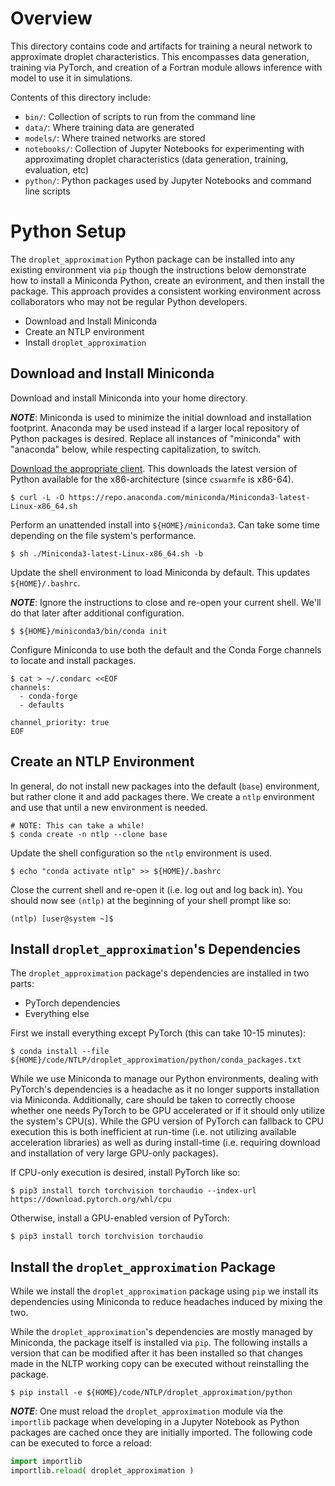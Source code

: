 # Overview

This directory contains code and artifacts for training a neural network to
approximate droplet characteristics.  This encompasses data generation, training
via PyTorch, and creation of a Fortran module allows inference with model to
use it in simulations.

Contents of this directory include:

* `bin/`: Collection of scripts to run from the command line
* `data/`: Where training data are generated
* `models/`: Where trained networks are stored
* `notebooks/`: Collection of Jupyter Notebooks for experimenting with approximating droplet
  characteristics (data generation, training, evaluation, etc)
* `python/`: Python packages used by Jupyter Notebooks and command line scripts

# Python Setup

The `droplet_approximation` Python package can be installed into any existing
environment via `pip` though the instructions below demonstrate how to install
a Miniconda Python, create an evironment, and then install the package.  This
approach provides a consistent working environment across collaborators who may
not be regular Python developers.

* Download and Install Miniconda
* Create an NTLP environment
* Install `droplet_approximation`

## Download and Install Miniconda
Download and install Miniconda into your home directory.

***NOTE***: Miniconda is used to minimize the initial download and installation
footprint.  Anaconda may be used instead if a larger local repository of Python
packages is desired.  Replace all instances of "miniconda" with "anaconda"
below, while respecting capitalization, to switch.

[Download the appropriate client](https://www.anaconda.com/download/success).
This downloads the latest version of Python available for the x86-architecture
(since `cswarmfe` is x86-64).

```shell
$ curl -L -O https://repo.anaconda.com/miniconda/Miniconda3-latest-Linux-x86_64.sh
```

Perform an unattended install into `${HOME}/miniconda3`.  Can take some time
depending on the file system's performance.

```shell
$ sh ./Miniconda3-latest-Linux-x86_64.sh -b
```

Update the shell environment to load Miniconda by default.  This updates
`${HOME}/.bashrc`.

***NOTE***: Ignore the instructions to close and re-open your current shell.
We'll do that later after additional configuration.

```shell
$ ${HOME}/miniconda3/bin/conda init
```

Configure Miniconda to use both the default and the Conda Forge channels to
locate and install packages.

```shell
$ cat > ~/.condarc <<EOF
channels:
  - conda-forge
  - defaults

channel_priority: true
EOF
```

## Create an NTLP Environment
In general, do not install new packages into the default (`base`) environment,
but rather clone it and add packages there.  We create a `ntlp` environment
and use that until a new environment is needed.

```shell
# NOTE: This can take a while!
$ conda create -n ntlp --clone base
```

Update the shell configuration so the `ntlp` environment is used.

```shell
$ echo "conda activate ntlp" >> ${HOME}/.bashrc
```

Close the current shell and re-open it (i.e. log out and log back in).  You
should now see `(ntlp)` at the beginning of your shell prompt like so:

``` shell
(ntlp) [user@system ~]$
```

## Install `droplet_approximation`'s Dependencies
The `droplet_approximation` package's dependencies are installed in two parts:

- PyTorch dependencies
- Everything else

First we install everything except PyTorch (this can take 10-15 minutes):

```shell
$ conda install --file ${HOME}/code/NTLP/droplet_approximation/python/conda_packages.txt
```

While we use Miniconda to manage our Python environments, dealing with PyTorch's
dependencies is a headache as it no longer supports installation via Miniconda.
Additionally, care should be taken to correctly choose whether one needs PyTorch
to be GPU accelerated or if it should only utilize the system's CPU(s).  While
the GPU version of PyTorch can fallback to CPU execution this is both
inefficient at run-time (i.e. not utilizing available acceleration libraries) as
well as during install-time (i.e. requiring download and installation of very
large GPU-only packages).

If CPU-only execution is desired, install PyTorch like so:

```shell
$ pip3 install torch torchvision torchaudio --index-url https://download.pytorch.org/whl/cpu
```

Otherwise, install a GPU-enabled version of PyTorch:

```shell
$ pip3 install torch torchvision torchaudio
```

## Install the `droplet_approximation` Package
While we install the `droplet_approximation` package using `pip` we install its
dependencies using Miniconda to reduce headaches induced by mixing the two.

While the `droplet_approximation`'s dependencies are mostly managed by
Miniconda, the package itself is installed via `pip`.  The following
installs a version that can be modified after it has been installed so that
changes made in the NLTP working copy can be executed without reinstalling
the package.

```shell
$ pip install -e ${HOME}/code/NTLP/droplet_approximation/python
```

***NOTE***: One must reload the `droplet_approximation` module via the
`importlib` package when developing in a Jupyter Notebook as Python packages are
cached once they are initially imported.  The following code can be executed
to force a reload:

```python
import importlib
importlib.reload( droplet_approximation )
```
